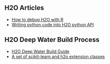 ## H2O Articles ## 
 - [How to debug H2O with R]()
 - [Writing python code into H2O python API]()

## H2O Deep Water Build Process ##
 - [H2O Deep Water Build Guide](https://github.com/Avkash/mldl/blob/master/h2o_deepwater_build.md)
 - [A set of scikit-learn and h2o extension classes](https://github.com/tgsmith61591/skutil)

